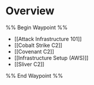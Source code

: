 # Overview

%% Begin Waypoint %%
- [[Attack Infrastructure 101]]
- [[Cobalt Strike C2]]
- [[Covenant C2]]
- [[Infrastructure Setup (AWS)]]
- [[Sliver C2]]

%% End Waypoint %%
